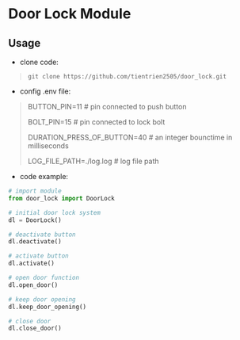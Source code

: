 # Door Lock Module
## Usage

 - clone code:

> `git clone https://github.com/tientrien2505/door_lock.git`

 - config .env file:

> BUTTON_PIN=11 # pin connected to push button
> 
> BOLT_PIN=15 # pin connected to lock bolt
>
> DURATION_PRESS_OF_BUTTON=40 # an integer bounctime in milliseconds
> 
> LOG_FILE_PATH=./log.log # log file path
- code example:
```python
# import module
from door_lock import DoorLock

# initial door lock system
dl = DoorLock()

# deactivate button
dl.deactivate()

# activate button
dl.activate()

# open door function
dl.open_door()

# keep door opening
dl.keep_door_opening()

# close door
dl.close_door()
```
